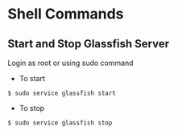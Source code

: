 # Shell Commands

## Start and Stop Glassfish Server
Login as root or using sudo command
* To start
```shell
$ sudo service glassfish start
```
* To stop
```shell
$ sudo service glassfish stop
```
